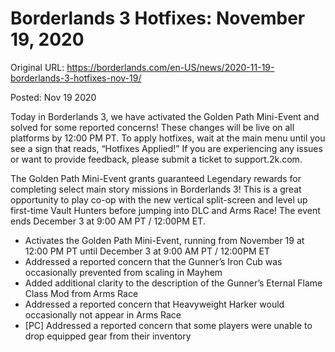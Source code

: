 Borderlands 3 Hotfixes: November 19, 2020
=========================================

Original URL: https://borderlands.com/en-US/news/2020-11-19-borderlands-3-hotfixes-nov-19/

Posted: Nov 19 2020

Today in Borderlands 3, we have activated the Golden Path Mini-Event and solved for some reported concerns! These changes will be live on all platforms by 12:00 PM PT. To apply hotfixes, wait at the main menu until you see a sign that reads, “Hotfixes Applied!” If you are experiencing any issues or want to provide feedback, please submit a ticket to support.2k.com.

The Golden Path Mini-Event grants guaranteed Legendary rewards for completing select main story missions in Borderlands 3! This is a great opportunity to play co-op with the new vertical split-screen and level up first-time Vault Hunters before jumping into DLC and Arms Race! The event ends December 3 at 9:00 AM PT / 12:00PM ET.

- Activates the Golden Path Mini-Event, running from November 19 at 12:00 PM PT until December 3 at 9:00 AM PT / 12:00PM ET
- Addressed a reported concern that the Gunner’s Iron Cub was occasionally prevented from scaling in Mayhem
- Added additional clarity to the description of the Gunner’s Eternal Flame Class Mod from Arms Race
- Addressed a reported concern that Heavyweight Harker would occasionally not appear in Arms Race
- [PC] Addressed a reported concern that some players were unable to drop equipped gear from their inventory

